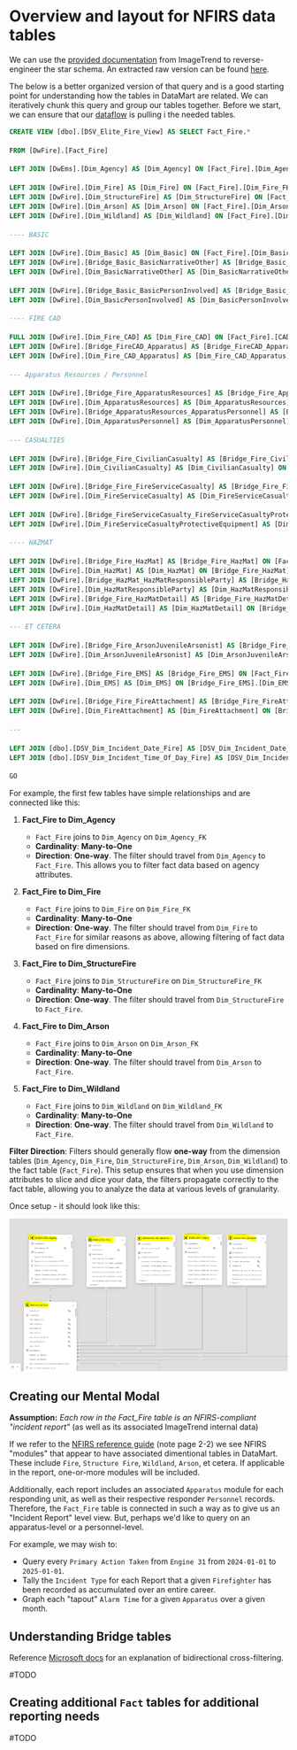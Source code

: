 # Overview and layout for NFIRS data tables

We can use the [provided documentation](./static/EliteDataMartGuide.pdf) from ImageTrend to reverse-engineer the star schema.  An extracted raw version can be found [here](./static/raw_query_nfirs.sql).

The below is a better organized version of that query and is a good starting point for understanding how the tables in DataMart are related.  We can iteratively chunk this query and group our tables together.  Before we start, we can ensure that our [dataflow](Dataflow.md) is pulling i the needed tables.

```sql
CREATE VIEW [dbo].[DSV_Elite_Fire_View] AS SELECT Fact_Fire.*

FROM [DwFire].[Fact_Fire]

LEFT JOIN [DwEms].[Dim_Agency] AS [Dim_Agency] ON [Fact_Fire].[Dim_Agency_FK] = [Dim_Agency].[Dim_Agency_PK]

LEFT JOIN [DwFire].[Dim_Fire] AS [Dim_Fire] ON [Fact_Fire].[Dim_Fire_FK] = [Dim_Fire].[Dim_Fire_PK]
LEFT JOIN [DwFire].[Dim_StructureFire] AS [Dim_StructureFire] ON [Fact_Fire].[Dim_StructureFire_FK] = [Dim_StructureFire].[Dim_StructureFire_PK]
LEFT JOIN [DwFire].[Dim_Arson] AS [Dim_Arson] ON [Fact_Fire].[Dim_Arson_FK] = [Dim_Arson].[Dim_Arson_PK]
LEFT JOIN [DwFire].[Dim_Wildland] AS [Dim_Wildland] ON [Fact_Fire].[Dim_Wildland_FK] = [Dim_Wildland].[Dim_Wildland_PK]

---- BASIC

LEFT JOIN [DwFire].[Dim_Basic] AS [Dim_Basic] ON [Fact_Fire].[Dim_Basic_FK] = [Dim_Basic].[Dim_Basic_PK]
LEFT JOIN [DwFire].[Bridge_Basic_BasicNarrativeOther] AS [Bridge_Basic_BasicNarrativeOther] ON [Dim_Basic].[Dim_Basic_PK] = [Bridge_Basic_BasicNarrativeOther].[Dim_Basic_PK]
LEFT JOIN [DwFire].[Dim_BasicNarrativeOther] AS [Dim_BasicNarrativeOther] ON [Bridge_Basic_BasicNarrativeOther].[Dim_BasicNarrativeOther_PK] = [Dim_BasicNarrativeOther].[Dim_BasicNarrativeOther_PK]

LEFT JOIN [DwFire].[Bridge_Basic_BasicPersonInvolved] AS [Bridge_Basic_BasicPersonInvolved] ON [Dim_Basic].[Dim_Basic_PK] = [Bridge_Basic_BasicPersonInvolved].[Dim_Basic_PK]
LEFT JOIN [DwFire].[Dim_BasicPersonInvolved] AS [Dim_BasicPersonInvolved] ON [Bridge_Basic_BasicPersonInvolved].[Dim_BasicPersonInvolved_PK] = [Dim_BasicPersonInvolved].[Dim_BasicPersonInvolved_PK]

---- FIRE CAD

FULL JOIN [DwFire].[Dim_Fire_CAD] AS [Dim_Fire_CAD] ON [Fact_Fire].[CAD_ID_FK] = [Dim_Fire_CAD].[Dim_Fire_CAD_PK]
LEFT JOIN [DwFire].[Bridge_FireCAD_Apparatus] AS [Bridge_FireCAD_Apparatus] ON [Dim_Fire_CAD].[Dim_Fire_CAD_PK] = [Bridge_FireCAD_Apparatus].[Dim_Fire_CAD_PK]
LEFT JOIN [DwFire].[Dim_Fire_CAD_Apparatus] AS [Dim_Fire_CAD_Apparatus] ON [Bridge_FireCAD_Apparatus].[Bridge_FireCAD_Apparatus_PK] = [Dim_Fire_CAD_Apparatus].[Dim_Fire_CAD_Apparatus_PK]

--- Apparatus Resources / Personnel

LEFT JOIN [DwFire].[Bridge_Fire_ApparatusResources] AS [Bridge_Fire_ApparatusResources] ON [Fact_Fire].[Fact_Fire_PK] = [Bridge_Fire_ApparatusResources].[Fact_Fire_PK]
LEFT JOIN [DwFire].[Dim_ApparatusResources] AS [Dim_ApparatusResources] ON [Bridge_Fire_ApparatusResources].[Dim_ApparatusResources_PK] = [Dim_ApparatusResources].[Dim_ApparatusResources_PK]
LEFT JOIN [DwFire].[Bridge_ApparatusResources_ApparatusPersonnel] AS [Bridge_ApparatusResources_ApparatusPersonnel] ON [Dim_ApparatusResources].[Dim_ApparatusResources_PK] = [Bridge_ApparatusResources_ApparatusPersonnel].[Dim_ApparatusResources_PK]
LEFT JOIN [DwFire].[Dim_ApparatusPersonnel] AS [Dim_ApparatusPersonnel] ON [Bridge_ApparatusResources_ApparatusPersonnel].[Dim_ApparatusPersonnel_PK] = [Dim_ApparatusPersonnel].[Dim_ApparatusPersonnel_PK]

--- CASUALTIES

LEFT JOIN [DwFire].[Bridge_Fire_CivilianCasualty] AS [Bridge_Fire_CivilianCasualty] ON [Fact_Fire].[Fact_Fire_PK] = [Bridge_Fire_CivilianCasualty].[Fact_Fire_PK]
LEFT JOIN [DwFire].[Dim_CivilianCasualty] AS [Dim_CivilianCasualty] ON [Bridge_Fire_CivilianCasualty].[Dim_CivilianCasualty_PK] = [Dim_CivilianCasualty].[Dim_CivilianCasualty_PK]

LEFT JOIN [DwFire].[Bridge_Fire_FireServiceCasualty] AS [Bridge_Fire_FireServiceCasualty] ON [Fact_Fire].[Fact_Fire_PK] = [Bridge_Fire_FireServiceCasualty].[Fact_Fire_PK]
LEFT JOIN [DwFire].[Dim_FireServiceCasualty] AS [Dim_FireServiceCasualty] ON [Bridge_Fire_FireServiceCasualty].[Dim_FireServiceCasualty_PK] = [Dim_FireServiceCasualty].[Dim_FireServiceCasualty_PK]

LEFT JOIN [DwFire].[Bridge_FireServiceCasualty_FireServiceCasualtyProtectiveEquipment] AS [Bridge_FireServiceCasualty_FireServiceCasualtyProtectiveEquipment] ON [Dim_FireServiceCasualty].[Dim_FireServiceCasualty_PK] = [Bridge_FireServiceCasualty_FireServiceCasualtyProtectiveEquipment].[Dim_FireServiceCasualty_PK]
LEFT JOIN [DwFire].[Dim_FireServiceCasualtyProtectiveEquipment] AS [Dim_FireServiceCasualtyProtectiveEquipment] ON [Bridge_FireServiceCasualty_FireServiceCasualtyProtectiveEquipment].[Dim_FireServiceCasualtyProtectiveEquipment_PK] = [Dim_FireServiceCasualtyProtectiveEquipment].[Dim_FireServiceCasualtyProtectiveEquipment_PK]

---- HAZMAT

LEFT JOIN [DwFire].[Bridge_Fire_HazMat] AS [Bridge_Fire_HazMat] ON [Fact_Fire].[Fact_Fire_PK] = [Bridge_Fire_HazMat].[Fact_Fire_PK]
LEFT JOIN [DwFire].[Dim_HazMat] AS [Dim_HazMat] ON [Bridge_Fire_HazMat].[Dim_HazMat_PK] = [Dim_HazMat].[Dim_HazMat_PK]
LEFT JOIN [DwFire].[Bridge_HazMat_HazMatResponsibleParty] AS [Bridge_HazMat_HazMatResponsibleParty] ON [Dim_HazMat].[Dim_HazMat_PK] = [Bridge_HazMat_HazMatResponsibleParty].[Dim_HazMat_PK]
LEFT JOIN [DwFire].[Dim_HazMatResponsibleParty] AS [Dim_HazMatResponsibleParty] ON [Bridge_HazMat_HazMatResponsibleParty].[Dim_HazMatResponsibleParty_PK] = [Dim_HazMatResponsibleParty].[Dim_HazMatResponsibleParty_PK]
LEFT JOIN [DwFire].[Bridge_Fire_HazMatDetail] AS [Bridge_Fire_HazMatDetail] ON [Fact_Fire].[Fact_Fire_PK] = [Bridge_Fire_HazMatDetail].[Fact_Fire_PK]
LEFT JOIN [DwFire].[Dim_HazMatDetail] AS [Dim_HazMatDetail] ON [Bridge_Fire_HazMatDetail].[Dim_HazMatDetail_PK] = [Dim_HazMatDetail].[Dim_HazMatDetail_PK]

--- ET CETERA

LEFT JOIN [DwFire].[Bridge_Fire_ArsonJuvenileArsonist] AS [Bridge_Fire_ArsonJuvenileArsonist] ON [Fact_Fire].[Fact_Fire_PK] = [Bridge_Fire_ArsonJuvenileArsonist].[Fact_Fire_PK]
LEFT JOIN [DwFire].[Dim_ArsonJuvenileArsonist] AS [Dim_ArsonJuvenileArsonist] ON [Bridge_Fire_ArsonJuvenileArsonist].[Dim_ArsonJuvenileArsonist_PK] = [Dim_ArsonJuvenileArsonist].[Dim_ArsonJuvenileArsonist_PK]

LEFT JOIN [DwFire].[Bridge_Fire_EMS] AS [Bridge_Fire_EMS] ON [Fact_Fire].[Fact_Fire_PK] = [Bridge_Fire_EMS].[Fact_Fire_PK]
LEFT JOIN [DwFire].[Dim_EMS] AS [Dim_EMS] ON [Bridge_Fire_EMS].[Dim_EMS_PK] = [Dim_EMS].[Dim_EMS_PK]

LEFT JOIN [DwFire].[Bridge_Fire_FireAttachment] AS [Bridge_Fire_FireAttachment] ON [Fact_Fire].[Fact_Fire_PK] = [Bridge_Fire_FireAttachment].[Fact_Fire_PK]
LEFT JOIN [DwFire].[Dim_FireAttachment] AS [Dim_FireAttachment] ON [Bridge_Fire_FireAttachment].[Dim_FireAttachment_PK] = [Dim_FireAttachment].[Dim_FireAttachment_PK]

---

LEFT JOIN [dbo].[DSV_Dim_Incident_Date_Fire] AS [DSV_Dim_Incident_Date_Fire] ON [Fact_Fire].[Dim_Date_Fire_PK] = [DSV_Dim_Incident_Date_Fire].[Dim_Incident_Date_Fire_FK]
LEFT JOIN [dbo].[DSV_Dim_Incident_Time_Of_Day_Fire] AS [DSV_Dim_Incident_Time_Of_Day_Fire] ON [Fact_Fire].[Dim_TimeOfDay_Fire_PK] = [DSV_Dim_Incident_Time_Of_Day_Fire].[Dim_Incident_Time_Of_Day_Fire_PK]

GO
```

For example, the first few tables have simple relationships and are connected like this:


1. **Fact_Fire to Dim_Agency**
   - `Fact_Fire` joins to `Dim_Agency` on `Dim_Agency_FK`
   - **Cardinality**: **Many-to-One**
   - **Direction**: **One-way**. The filter should travel from `Dim_Agency` to `Fact_Fire`. This allows you to filter fact data based on agency attributes.


2. **Fact_Fire to Dim_Fire**
   - `Fact_Fire` joins to `Dim_Fire` on `Dim_Fire_FK`
   - **Cardinality**: **Many-to-One**
   - **Direction**: **One-way**. The filter should travel from `Dim_Fire` to `Fact_Fire` for similar reasons as above, allowing filtering of fact data based on fire dimensions.

3. **Fact_Fire to Dim_StructureFire**
   - `Fact_Fire` joins to `Dim_StructureFire` on `Dim_StructureFire_FK`
   - **Cardinality**: **Many-to-One**
   - **Direction**: **One-way**. The filter should travel from `Dim_StructureFire` to `Fact_Fire`.

4. **Fact_Fire to Dim_Arson**
   - `Fact_Fire` joins to `Dim_Arson` on `Dim_Arson_FK`
   - **Cardinality**: **Many-to-One**
   - **Direction**: **One-way**. The filter should travel from `Dim_Arson` to `Fact_Fire`.

5. **Fact_Fire to Dim_Wildland**
   - `Fact_Fire` joins to `Dim_Wildland` on `Dim_Wildland_FK`
   - **Cardinality**: **Many-to-One**
   - **Direction**: **One-way**. The filter should travel from `Dim_Wildland` to `Fact_Fire`.

**Filter Direction**: Filters should generally flow **one-way** from the dimension tables (`Dim_Agency`, `Dim_Fire`, `Dim_StructureFire`, `Dim_Arson`, `Dim_Wildland`) to the fact table (`Fact_Fire`). This setup ensures that when you use dimension attributes to slice and dice your data, the filters propagate correctly to the fact table, allowing you to analyze the data at various levels of granularity.

Once setup - it should look like this:

![image](./static/ss1.PNG)


## Creating our Mental Modal

**Assumption:** _Each row in the Fact_Fire table is an NFIRS-compliant "incident report"_ (as well as its associated ImageTrend internal data)

If we refer to the [NFIRS reference guide](https://www.usfa.fema.gov/downloads/pdf/nfirs/nfirs_complete_reference_guide_2015.pdf) (note page 2-2) we see NFIRS "modules" that appear to have associated dimentional tables in DataMart.  These include `Fire`, `Structure Fire`, `Wildland`, `Arson`, et cetera.  If applicable in the report, one-or-more modules will be included.

Additionally, each report includes an associated `Apparatus` module for each responding unit, as well as their respective responder `Personnel` records. Therefore, the `Fact_Fire` table is connected in such a way as to give us an "Incident Report" level view. But, perhaps we'd like to query on an apparatus-level or a personnel-level.

For example, we may wish to:
 - Query every `Primary Action Taken` from `Engine 31` from `2024-01-01` to `2025-01-01`.
 - Tally the `Incident Type` for each Report that a given `Firefighter` has been recorded as accumulated over an entire career.
 - Graph each "tapout" `Alarm Time` for a given `Apparatus` over a given month.


## Understanding Bridge tables

Reference [Microsoft docs](https://learn.microsoft.com/en-us/power-bi/transform-model/desktop-bidirectional-filtering) for an explanation of bidirectional cross-filtering.

#TODO

## Creating additional `Fact` tables for additional reporting needs

#TODO
